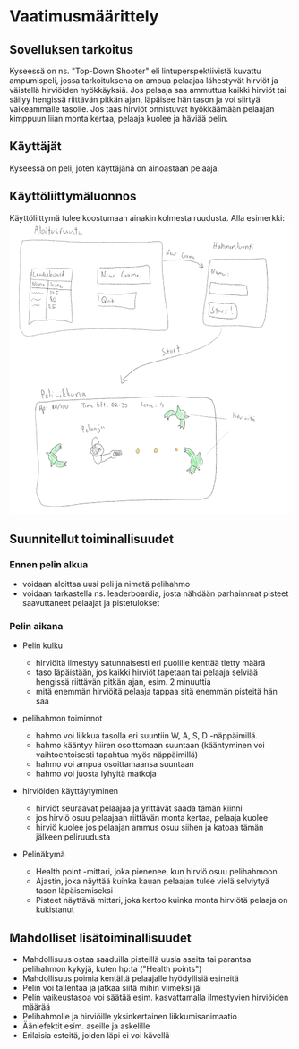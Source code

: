 # Vaatimusmäärittely
## Sovelluksen tarkoitus

Kyseessä on ns. "Top-Down Shooter" eli lintuperspektiivistä kuvattu ampumispeli, jossa tarkoituksena on ampua pelaajaa lähestyvät hirviöt ja väistellä
hirviöiden hyökkäyksiä. Jos pelaaja saa ammuttua kaikki hirviöt tai säilyy hengissä riittävän pitkän ajan, läpäisee hän tason ja voi siirtyä vaikeammalle tasolle. Jos taas hirviöt onnistuvat hyökkäämään pelaajan kimppuun liian monta kertaa, pelaaja kuolee ja häviää pelin.

## Käyttäjät

Kyseessä on peli, joten käyttäjänä on ainoastaan pelaaja.

## Käyttöliittymäluonnos
Käyttöliittymä tulee koostumaan ainakin kolmesta ruudusta. Alla esimerkki: 
<img src="https://github.com/chipfrog/ot-harjoitustyo/blob/master/shooter/dokumentaatio/kuvat/Kayttoliittymaluonnos.PNG">

## Suunnitellut toiminallisuudet

### Ennen pelin alkua
- voidaan aloittaa uusi peli ja nimetä pelihahmo
- voidaan tarkastella ns. leaderboardia, josta nähdään parhaimmat pisteet saavuttaneet pelaajat ja pistetulokset 

### Pelin aikana
- Pelin kulku 
  - hirviöitä ilmestyy satunnaisesti eri puolille kenttää tietty määrä
  - taso läpäistään, jos kaikki hirviöt tapetaan tai pelaaja selviää hengissä riittävän pitkän ajan, esim. 2 minuuttia
  - mitä enemmän hirviöitä pelaaja tappaa sitä enemmän pisteitä hän saa

- pelihahmon toiminnot
  - hahmo voi liikkua tasolla eri suuntiin W, A, S, D -näppäimillä.
  - hahmo kääntyy hiiren osoittamaan suuntaan (kääntyminen voi vaihtoehtoisesti tapahtua myös näppäimillä)
  - hahmo voi ampua osoittamaansa suuntaan
  - hahmo voi juosta lyhyitä matkoja 

- hirviöiden käyttäytyminen
  - hirviöt seuraavat pelaajaa ja yrittävät saada tämän kiinni
  - jos hirviö osuu pelaajaan riittävän monta kertaa, pelaaja kuolee
  - hirviö kuolee jos pelaajan ammus osuu siihen ja katoaa tämän jälkeen peliruudusta

- Pelinäkymä
  - Health point -mittari, joka pienenee, kun hirviö osuu pelihahmoon
  - Ajastin, joka näyttää kuinka kauan pelaajan tulee vielä selviytyä tason läpäisemiseksi
  - Pisteet näyttävä  mittari, joka kertoo kuinka monta hirviötä pelaaja on kukistanut 

## Mahdolliset lisätoiminallisuudet
- Mahdollisuus ostaa saaduilla pisteillä uusia aseita tai parantaa pelihahmon kykyjä, kuten hp:ta ("Health points")
- Mahdollisuus poimia kentältä pelaajalle hyödyllisiä esineitä
- Pelin voi tallentaa ja jatkaa siitä mihin viimeksi jäi
- Pelin vaikeustasoa voi säätää esim. kasvattamalla ilmestyvien hirviöiden määrää
- Pelihahmolle ja hirviöille yksinkertainen liikkumisanimaatio
- Ääniefektit esim. aseille ja askelille
- Erilaisia esteitä, joiden läpi ei voi kävellä 


 

